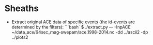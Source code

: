 # Sheaths


* Extract original ACE data of specific events (the id-events are determined by the filters):
```bash`
$ ./extract.py -- -InpACE ~/data_ace/64sec_mag-swepam/ace.1998-2014.nc -dd ../ascii2 -dp ../plots2
```

